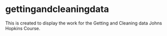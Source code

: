 # gettingandcleaningdata
This is created to display the work for the Getting and Cleaning data Johns Hopkins Course.
